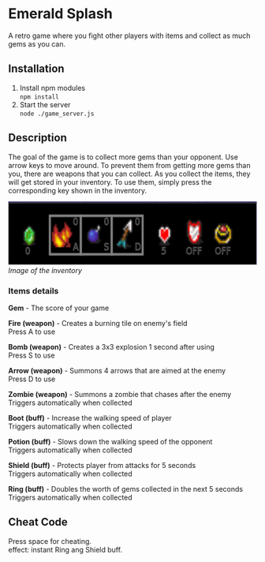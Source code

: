 # Emerald Splash  
A retro game where you fight other players with items and collect as much gems as you can.  
  
## Installation  
1. Install npm modules   
`npm install`  
2. Start the server  
`node ./game_server.js`  
  
## Description  
The goal of the game is to collect more gems than your opponent. Use arrow keys to move around. To prevent them from getting more gems than you, there are weapons that you can collect. As you collect the items, they will get stored in your inventory. To use them, simply press the corresponding key shown in the inventory.  
  
![image of the inventory](./readme_img/inventory.png)  
_Image of the inventory_  
  
### Items details   
**Gem** - The score of your game   
  
**Fire (weapon)** - Creates a burning tile on enemy's field  
Press A to use  
  
**Bomb (weapon)** - Creates a 3x3 explosion 1 second after using  
Press S to use  
  
**Arrow (weapon)** - Summons 4 arrows that are aimed at the enemy  
Press D to use  
  
**Zombie (weapon)** - Summons a zombie that chases after the enemy  
Triggers automatically when collected  
  
**Boot (buff)** - Increase the walking speed of player  
Triggers automatically when collected  
  
**Potion (buff)** - Slows down the walking speed of the opponent  
Triggers automatically when collected  
  
**Shield (buff)** - Protects player from attacks for 5 seconds  
Triggers automatically when collected  
  
**Ring (buff)** - Doubles the worth of gems collected in the next 5 seconds  
Triggers automatically when collected  
  
## Cheat Code  
Press space for cheating.  
effect: instant Ring ang Shield buff.  

